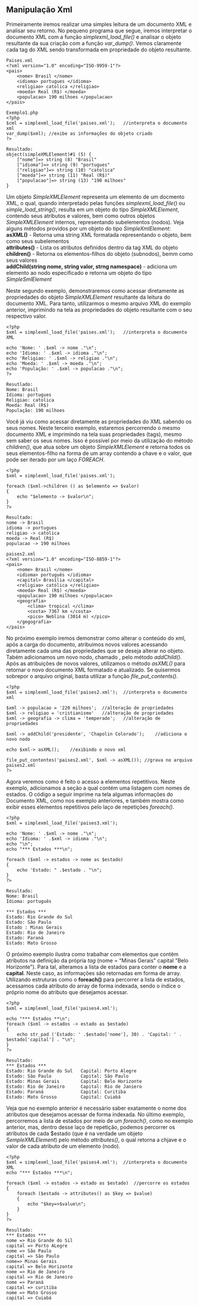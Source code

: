 ## Manipulação Xml
Primeiramente iremos realizar uma simples leitura de um documento XML e analisar seu retorno. No pequeno programa que segue, iremos interpretar o documento XML com a função *simplexml_load_file()* e analisar o objeto resultante da sua criação com a função *var_dump()*. Vemos claramente cada tag do XML sendo transformada em propriedade do objeto resultante.

```
Paises.xml
<?xml version="1.0" encoding="ISO-9959-1"?>
<pais>
    <nome> Brasil </nome>
    <idioma> portugues </idioma>
    <religiao> catolica </religiao>
    <moeda> Real (R$) </moeda>
    <populacao> 190 milhoes </populacao>
</pais>

Exemplo1.php
<?php
$cml = simplexml_load_file('paises.xml');   //interpreta o documento xml
var_dump($xml); //exibe as informações do objeto criado
?>

Resultado:
object(simpleXMLElement)#1 (5) {
    ["nome"]=> string (8) "Brasil"
    ["idioma"]=> string (9) "portugues"
    ["religiao"]=> string (10) "catolica"
    ["moeda"]=> string (11) "Real (R$)"
    ["populacao"]=> string (13) "190 milhoes"
}
```
Um objeto *SimpleXMLElement* representa um elemento de um docmento XML, o qual, quando interpretado pelas funções *simplexml_load_file()* ou *simple_load_string()*, resulta em um objeto do tipo *SimpleXMLElement*, contendo seus atributos e valores, bem como outros objetos *SimpleXMLElement* internos, representando subelementos (nodos). Veja alguns métodos providos por um objeto do tipo *SimpleXmlElement*:
**asXML()** - Retorna uma string XML formatada representando o objeto, bem como seus subelementos               
**attributes()** - Lista os atributos definidos dentro da tag XML do objeto         
**children()** - Retorna os elementos-filhos do objeto (subnodos), bemm como seus valores           
**addChild(string nome, string valor, strng namespace)** - adiciona um elemento ao nodo especificado e retorna um objeto do tipo *SimpleSmlElement*

Neste segundo exemplo, demonstraremos como acessar diretamente as propriedades do objeto *SimpleXMLElement* resultante da leitura do documento XML. Para tanto, utilizarmos o mesmo arquivo XML do exemplo anterior, imprimindo na tela as propriedades do objeto resultante com o seu respectivo valor.
```
<?php
$xml = simplexml_load_file('paises.xml');   //interpreta o documento XML

echo 'Nome: ' .$xml -> nome ."\n";
echo 'Idioma: ' .$xml -> idioma ."\n";
echo 'Religiao: ' .$xml -> religiao ."\n";
echo 'Moeda: ' .$xml -> moeda ."\n";
echo 'População: ' .$xml -> populacao ."\n";
?>

Resutlado:
Nome: Brasil
Idioma: portugues
Religiao: catolica
Moeda: Real (R$)
População: 190 milhoes
```

Você já viu como acessar diretamente as propriedades do XML sabendo os seus nomes. Neste terceiro exemplo, estaremos percorrendo o mesmo documento XML e imprimindo na tela suas propriedades (tags), mesmo sem saber os seus nomes. Isso é possivel por meio da utilização do método *children()*, que atua sobre um objeto *SimpleXMLElement* e retorna todos os seus elementos-filho na forma de um array contendo a chave e o valor, que pode ser iterado por um laço *FOREACH*.
```
<?php
$xml = simplexml_load_file('paises.xml');

foreach ($xml->children () as $elemento => $valor)
{
    echo "$elemento -> $valor\n";
}
?>

Resultado:
nome -> Brasil
idioma -> portugues
religiao -> catolica
moeda -> Real (R$)
populacao -> 190 milhoes

paises2.xml
<?xml version="1.0" encoding="ISO-8859-1"?>
<pais>
    <nome> Brasil </nome>
    <idioma> português </idioma>
    <capital> Brasília </capital>
    <religiao> católica </religiao>
    <moeda> Real (R$) </moeda>
    <populacao> 190 milhoes </populacao>
    <geografia>
        <clima> tropical </clima>
        <costa> 7367 km </costa>
        <pico> Neblina (3014 m) </pico>
    </gegografia>
</pais>
```
No próximo exemplo iremos demonstrar como alterar o conteúdo do xml, após a carga do documento, atribuimos novos valores acessando diretamente cada uma das propriedades que se deseja alterar no objeto. Tabém adicionamos um novo nodo, chamado <presidente>, pelo método *addChild()*. Após as atribuições de novos valores, utilizamos o método *asXML()* para retornar o novo documento XML formatado e atualizado. Se quisermos sobrepor o arquivo original, basta utilizar a função *file_put_contents()*.
```
<?php
$xml = simplexml_load_file('paises2.xml');  //interpreta o documento xml

$xml -> populacao = '220 milhoes';  //alteração de propriedades
$xml -> religiao = 'cristianismo'   //alteração de propriedades
$xml -> geografia -> clima = 'temperado';   //alteração de propriedades

$xml -> addChild('presidente', 'Chapolin Colorado');    //adiciona o novo nodo

echo $xml-> asXML();    //exibindo o novo xml

file_put_contentes('paises2.xml', $xml -> asXML()); //grava no arquivo paises2.xml
?>
```
Agora veremos como é feito o acesso a elementos repetitivos. Neste exemplo, adicionamos a seção <estados> a qual contém uma listagem com nomes de estados. O código a seguir imprime na tela algumas informações do Documento XML, como nos exemplo anteriores, e também mostra como exibir esses elementos repetitivos pelo laço de repetições *foreach()*.
```
<?php
$xml = simplexml_load_file('paises3.xml');

echo 'Nome: ' .$xml -> nome ."\n";
echo 'Idioma: ' .$xml -> idioma ."\n";
echo "\n";
echo "*** Estados ***\n";

foreach ($xml -> estados -> nome as $estado)
{
    echo 'Estado: " .$estado . "\n";
}
?>

Resultado:
Nome: Brasil
Idioma: português

*** Estados ***
Estado: Rio Grande do Sul
Estado: São Paulo
Estado : Minas Gerais
Estado: Rio de Janeiro
Estado: Paraná
Estado: Mato Grosso
```
O próximo exemplo ilustra como trabalhar com elementos que contêm atributos na definição da própria *tag* (nome = "Minas Gerais" capital "Belo Horizonte"). Para tal, alteramos a lista de estados para conter o **nome** e a **capital**. Neste caso, as informações são retornadas em forma de array. Utilizando estruturas como o **foreach()** para percorrer a lista de estados, acessamos cada atributo do array de forma indexada, sendo o índice o próprio nome do atributo que desejamos acessar.
```
<?php
$xml = simplexml_load_file('paises4.xml');

echo "*** Estados **\n";
foreach ($xml -> estados -> estado as $estado)
{
    echo str_pad ('Estado: ' .$estado['nome'], 30) . 'Capital: ' . $estado['capital'] . "\n";
}
?>

Resultado:
*** Estados ***
Estado: Rio Grande do Sul   Capital: Porto Alegre
Estado: São Paulo           Capital: São Paulo
Estado: Minas Gerais        Capital: Belo Horizonte
Estado: Rio de Janeiro      Capital: Rio de Janiero
Estado: Paraná              Capital: Curitiba
Estado: Mato Grosso         Capital: Cuiabá
```
Veja que no exemplo anterior é necessário saber exatamente o nome dos atributos que desejamos acessar de forma indexada. No último exemplo, percorremos a lista de estados por meio de um *foreach()*, como no exemplo anterior, mas, dentro desse laço de repetição, podemos percorrer os atributos de cada $estado (que é na verdade um objeto *SempleXMLElement*) pelo método *attributes()*, o qual retorna a chjave e o valor de cada atributo de um elemento (nodo).
```
<?php
$xml = simplexml_load_file('paises4.xml');  //interpreta o documento XML
echo "*** Estados ***\n";

foreach ($xml -> estados -> estado as $estado)  //percorre os estados
{
    foreach ($estado -> attributes() as $key => $value)
    {
        echo "$key=>$value\n";
    }
}
?>

Resultado:
*** Estados ***
nome => Rio Grande do Sil
capital => Porto ALegre
nome => São Paulo
capital => São Paulo
nome=> Minas Gerais
capital => Belo Horizonte
nome => Rio de Janeiro
capital => Rio de Janeiro
nome => Paraná
capital => curitiba
nome => Mato Grosso
capital => Cuiabá
```
